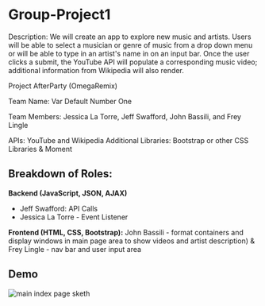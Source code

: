 # Group-Project1
Description: We will create an app to explore new music and artists. Users will be able to select a musician or genre of music from a drop down menu or will be able to type in an artist's name in on an input bar. Once the user clicks a submit, the YouTube API will populate a corresponding music video; additional information from Wikipedia will also render.

Project AfterParty (OmegaRemix)

Team Name: Var Default Number One

Team Members: Jessica La Torre, Jeff Swafford, John Bassili, and Frey Lingle

APIs: YouTube and Wikipedia
Additional Libraries: Bootstrap or other CSS Libraries & Moment

## Breakdown of Roles:

**Backend (JavaScript, JSON, AJAX)**
- Jeff Swafford: API Calls
- Jessica La Torre - Event Listener
  
**Frontend (HTML, CSS, Bootstrap):**
John Bassili - format containers and display windows in main page area to show videos and artist description) & Frey Lingle -  nav bar and user input area

## Demo
![main index page sketh](https://github.com/jessicalatorre/groupproject1/blob/master/Assets/Images/design_draft.jpg)
